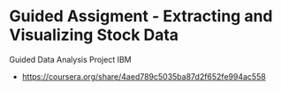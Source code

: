 # Guided Assigment - Extracting and Visualizing Stock Data

Guided Data Analysis Project IBM

- https://coursera.org/share/4aed789c5035ba87d2f652fe994ac558
